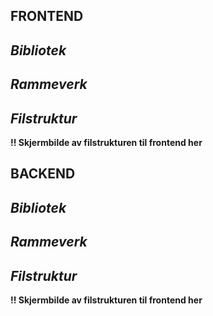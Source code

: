 ## FRONTEND
## _Bibliotek_

## _Rammeverk_

## _Filstruktur_

**!! Skjermbilde av filstrukturen til frontend her**

## BACKEND
## _Bibliotek_

## _Rammeverk_

## _Filstruktur_

**!! Skjermbilde av filstrukturen til frontend her**
